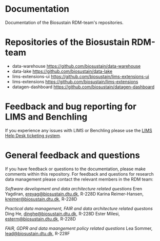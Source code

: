# Documentation
Documentation of the Biosustain RDM-team's repositories.

# Repositories of the Biosustain RDM-team

- data-warehouse https://github.com/biosustain/data-warehouse
- data-lake https://github.com/biosustain/data-lake
- lims-extensions-ui https://github.com/biosustain/lims-extensions-ui 
- lims-extensions https://github.com/biosustain/lims-extensions
- datagen-dashboard https://github.com/biosustain/datagen-dashboard

# Feedback and bug reporting for LIMS and Benchling
If you experience any issues with LIMS or Benchling please use the [LIMS Help Desk ticketing system](https://biosustain-dev.atlassian.net/servicedesk/customer/portal/2/group/-1).

# General feedback and questions
If you have feedback or questions to the documentation, please make comments within this repository. For feedback and questions for research data management please contact the relevant members in the RDM team:

*Software development and data architecture related questions*
Eren Yagdiran, ereyag@biosustain.dtu.dk, R-228D
Karina Reimer-Hansen, kreimer@biosustain.dtu.dk, R-228D

*Practical data management, FAIR and data architecture related questons*
Ding He, dinghe@biosustain.dtu.dk, R-228D
Ester Milesi, esterm@biosustain.dtu.dk, R-228D

*FAIR, GDPR and data maangement policy related questions*
Lea Sommer, lead@biosustain.dtu.dk, R-228F
